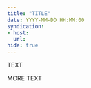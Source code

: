 ```yaml
---
title: "TITLE"
date: YYYY-MM-DD HH:MM:00
syndication: 
- host: 
  url:  
hide: true
---
```


TEXT

<!-- more -->

MORE TEXT
